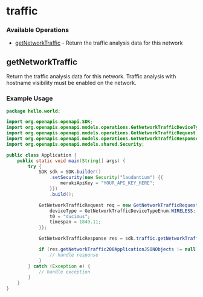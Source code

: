# traffic

### Available Operations

* [getNetworkTraffic](#getnetworktraffic) - Return the traffic analysis data for this network

## getNetworkTraffic

Return the traffic analysis data for this network. Traffic analysis with hostname visibility must be enabled on the network.

### Example Usage

```java
package hello.world;

import org.openapis.openapi.SDK;
import org.openapis.openapi.models.operations.GetNetworkTrafficDeviceTypeEnum;
import org.openapis.openapi.models.operations.GetNetworkTrafficRequest;
import org.openapis.openapi.models.operations.GetNetworkTrafficResponse;
import org.openapis.openapi.models.shared.Security;

public class Application {
    public static void main(String[] args) {
        try {
            SDK sdk = SDK.builder()
                .setSecurity(new Security("laudantium") {{
                    merakiApiKey = "YOUR_API_KEY_HERE";
                }})
                .build();

            GetNetworkTrafficRequest req = new GetNetworkTrafficRequest("sed") {{
                deviceType = GetNetworkTrafficDeviceTypeEnum.WIRELESS;
                t0 = "ducimus";
                timespan = 1849.11;
            }};            

            GetNetworkTrafficResponse res = sdk.traffic.getNetworkTraffic(req);

            if (res.getNetworkTraffic200ApplicationJSONObjects != null) {
                // handle response
            }
        } catch (Exception e) {
            // handle exception
        }
    }
}
```
